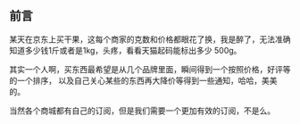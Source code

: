 
<h2>前言</h2>

<p>某天在京东上买干果，这每个商家的克数和价格都眼花了换，我是醉了，无法准确知道多少钱1斤或者是1kg，头疼，看看天猫起码能标出多少 500g。</p>

<p>其实一个人啊，买东西最希望是从几个品牌里面，瞬间得到一个按照价格，好评等的一个排序，
以及自己关心某些的东西再大降价等得到一些通知，哈哈，美美的。</p>

<p>当然各个商城都有自己的订阅，但是我们需要一个更加有效的订阅，不是么。</p>

